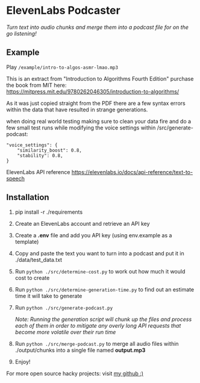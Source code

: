# ElevenLabs Podcaster

_Turn text into audio chunks and merge them into a podcast file for on the go listening!_

## Example

Play ```/example/intro-to-algos-asmr-lmao.mp3```

This is an extract from "Introduction to Algorithms
Fourth Edition" purchase the book from MIT here: https://mitpress.mit.edu/9780262046305/introduction-to-algorithms/

As it was just copied straight from the PDF there are a few syntax errors within the data that have resulted in strange generations.

when doing real world testing making sure to clean your data fire and do a few small test runs while modifying the voice settings within /src/generate-podcast:

```
"voice_settings": {
    "similarity_boost": 0.8,
    "stability": 0.8,
}
```

ElevenLabs API reference https://elevenlabs.io/docs/api-reference/text-to-speech

## Installation

1. pip install -r ./requirements

2. Create an ElevenLabs account and retrieve an API key

3. Create a **.env** file and add you API key (using env.example as a template)

4. Copy and paste the text you want to turn into a podcast and put it in ./data/test_data.txt

5. Run `python ./src/determine-cost.py` to work out how much it would cost to create

5. Run `python ./src/determine-generation-time.py` to find out an estimate time it will take to generate

6. Run `python ./src/generate-podcast.py`

   _Note: Running the generation script will chunk up the files and process each of them in order to mitigate any overly long API requests that become more volatile over their run time_

7. Run `python ./src/merge-podcast.py` to merge all audio files within ./output/chunks into a single file named **output.mp3**

8. Enjoy!

For more open source hacky projects: visit [my github :)](https://github.com/dcrebbin)
